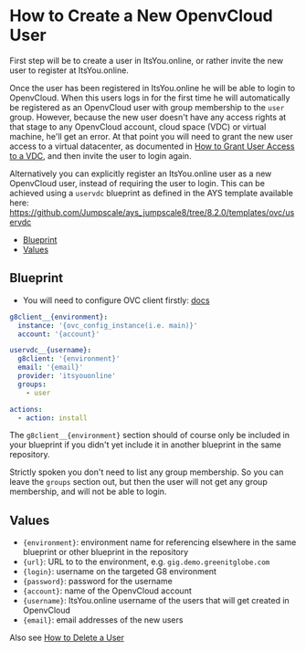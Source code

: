 # How to Create a New OpenvCloud User

First step will be to create a user in ItsYou.online, or rather invite the new user to register at ItsYou.online.

Once the user has been registered in ItsYou.online he will be able to login to OpenvCloud. When this users logs in for the first time he will automatically be registered as an OpenvCloud user with group membership to the `user` group. However, because the new user doesn't have any access rights at that stage to any OpenvCloud account, cloud space (VDC) or virtual machine, he'll get an error. At that point you will need to grant the new user access to a virtual datacenter, as documented in [How to Grant User Access to a VDC](..//README.md), and then invite the user to login again.

Alternatively you can explicitly register an ItsYou.online user as a new OpenvCloud user, instead of requiring the user to login. This can be achieved using a `uservdc` blueprint as defined in the AYS template available here: https://github.com/Jumpscale/ays_jumpscale8/tree/8.2.0/templates/ovc/uservdc

- [Blueprint](#blueprint)
- [Values](#values)

<a id="minimal-blueprint"></a>
## Blueprint
* You will need to configure OVC client firstly: [docs](https://github.com/openvcloud/ays_templates/blob/master/docs/OVC_Client/README.md)
```yaml
g8client__{environment}:
  instance: '{ovc_config_instance(i.e. main)}'
  account: '{account}'

uservdc__{username}:
  g8client: '{environment}'
  email: '{email}'
  provider: 'itsyouonline'
  groups:
    - user

actions:
  - action: install   
```

The `g8client__{environment}` section should of course only be included in your blueprint if you didn't yet include it in another blueprint in the same repository.

Strictly spoken you don't need to list any group membership. So you can leave the `groups` section out, but then the user will not get any group membership, and will not be able to login.

<a id="values"></a>
## Values

- `{environment}`: environment name for referencing elsewhere in the same blueprint or other blueprint in the repository
- `{url}`: URL to to the environment, e.g. `gig.demo.greenitglobe.com`
- `{login}`: username on the targeted G8 environment
- `{password}`: password for the username
- `{account}`: name of the OpenvCloud account
- `{username}`: ItsYou.online username of the users that will get created in OpenvCloud
- `{email}`: email addresses of the new users

Also see [How to Delete a User](../Delete_user/README.md)

